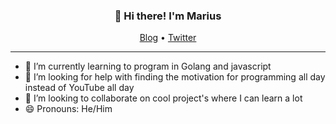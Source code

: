 <h3 align="center">👋 Hi there! I'm Marius</h3>
<p align="center">
  <a href="https://blog.xaner.dev">Blog</a> •
  <a href="https://twitter.com/xaner4">Twitter</a>
</p>

---

- 🌱 I’m currently learning to program in Golang and javascript
- 🤔 I’m looking for help with finding the motivation for programming all day instead of YouTube all day
- 👯 I’m looking to collaborate on cool project's where I can learn a lot
- 😄 Pronouns: He/Him

<!--
**xaner4/xaner4** is a ✨ _special_ ✨ repository because its `README.md` (this file) appears on your GitHub profile.

Here are some ideas to get you started:

- 🔭 I’m currently working on ...
- 🌱 I’m currently learning ...
- 👯 I’m looking to collaborate on ...
- 🤔 I’m looking for help with ...
- 💬 Ask me about ...
- 📫 How to reach me: ...
- 😄 Pronouns: ...
- ⚡ Fun fact: ...
-->
